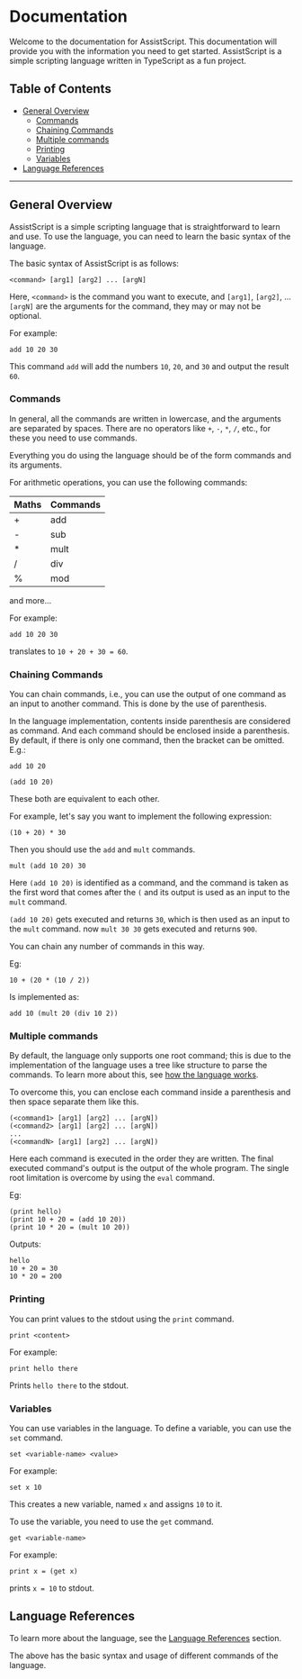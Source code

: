 # Documentation

Welcome to the documentation for AssistScript.
This documentation will provide you with the information you need to get started.
AssistScript is a simple scripting language written in TypeScript as a fun project.

## Table of Contents

- [General Overview](#general-overview)
    - [Commands](#commands)
    - [Chaining Commands](#chaining-commands)
    - [Multiple commands](#multiple-commands)
    - [Printing](#printing)
    - [Variables](#variables)
- [Language References](#language-references)
---

## General Overview

AssistScript is a simple scripting language that is straightforward to learn and use.
To use the language, you can need to learn the basic syntax of the language.

The basic syntax of AssistScript is as follows:

```asrc
<command> [arg1] [arg2] ... [argN]
```

Here, `<command>` is the command you want to execute,
and `[arg1]`, `[arg2]`, ... `[argN]` are the arguments for the command, they may or may not be optional.

For example:

```asrc
add 10 20 30
```

This command `add` will add the numbers `10`, `20`, and `30` and output the result `60`.

### Commands

In general, all the commands are written in lowercase, and the arguments are separated by spaces.
There are no operators like `+`, `-`, `*`, `/`, etc., for these you need to use commands.

Everything you do using the language should be of the form commands and its arguments.

For arithmetic operations, you can use the following commands:

| Maths | Commands |
|-------|----------|
| +     | add      |
| -     | sub      |
| *     | mult     |
| /     | div      |
| %     | mod      |

and more...

For example:

```asrc
add 10 20 30
```

translates to `10 + 20 + 30 = 60`.

### Chaining Commands

You can chain commands, i.e., you can use the output of one command as an input to another command.
This is done by the use of parenthesis.

In the language implementation, contents inside parenthesis are considered as command.
And each command should be enclosed inside a parenthesis.
By default, if there is only one command, then the bracket can be omitted.
E.g.:

```asrc
add 10 20
```

```asrc
(add 10 20)
```

These both are equivalent to each other.

For example, let's say you want to implement the following expression:

```
(10 + 20) * 30
```

Then you should use the `add` and `mult` commands.

```asrc
mult (add 10 20) 30
```

Here `(add 10 20)` is identified as a command,
and the command is taken as the first word that comes after the `(` and
its output is used as an input to the `mult` command.

`(add 10 20)` gets executed and returns `30`,
which is then used as an input to the `mult` command.
now `mult 30 30` gets executed and returns `900`.

You can chain any number of commands in this way.

Eg:

```text
10 + (20 * (10 / 2))
```

Is implemented as:

```asrc
add 10 (mult 20 (div 10 2))
```

### Multiple commands

By default, the language only supports one root command;
this is due to the implementation of the language uses a tree like structure to parse the commands.
To learn more about this, see [how the language works](../docs/implementations/Parsing%20and%20execution.md).

To overcome this, you can enclose each command inside a parenthesis and then space separate them like this.

```asrc
(<command1> [arg1] [arg2] ... [argN])
(<command2> [arg1] [arg2] ... [argN]) 
...
(<commandN> [arg1] [arg2] ... [argN])
```
Here each command is executed in the order they are written.
The final executed command's output is the output of the whole program.
The single root limitation is overcome by using the `eval` command.

Eg:
```asrc
(print hello) 
(print 10 + 20 = (add 10 20))
(print 10 * 20 = (mult 10 20))
```
Outputs:
```text
hello
10 + 20 = 30
10 * 20 = 200
```

### Printing

You can print values to the stdout using the `print` command.
```asrc
print <content>
```
For example:
```asrc
print hello there
```
Prints `hello there` to the stdout.

### Variables

You can use variables in the language. 
To define a variable, you can use the `set` command.
```asrc
set <variable-name> <value>
```

For example:
```asrc
set x 10
```
This creates a new variable, named `x` and assigns `10` to it.

To use the variable, you need to use the `get` command.
```asrc
get <variable-name>
```
For example:
```asrc
print x = (get x)
```
prints `x = 10` to stdout.


## Language References

To learn more about the language,
see the [Language References](Language%20references.md) section.

The above has the basic syntax and usage of different commands of the language.
